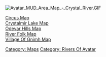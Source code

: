 ![](Avatar_MUD_Area_Map_-_Crystal_River.GIF "Avatar_MUD_Area_Map_-_Crystal_River.GIF")

[Circus Map](Circus_Map "wikilink")  
[Crystalmir Lake Map](Crystalmir_Lake_Map "wikilink")  
[Odevar Hills Map](Odevar_Hills_Map "wikilink")  
[River Folk Map](River_Folk_Map "wikilink")  
[Village Of Gnimh Map](Village_Of_Gnimh_Map "wikilink")  

[Category: Maps](Category:_Maps "wikilink") [Category: Rivers Of
Avatar](Category:_Rivers_Of_Avatar "wikilink")
